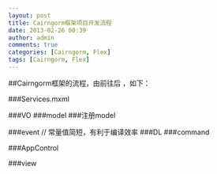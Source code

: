 ```yaml
---
layout: post
title: Cairngorm框架项目开发流程
date: 2013-02-26 00:39
author: admin
comments: true
categories: [Cairngorm, Flex]
tags: [Cairngorm, Flex]
---
```

##Cairngorm框架的流程，由前往后 ，如下：

###Services.mxml

###VO
###model
###注册model

###event // 常量值简短，有利于编译效率
###DL
###command

###AppControl

###view
